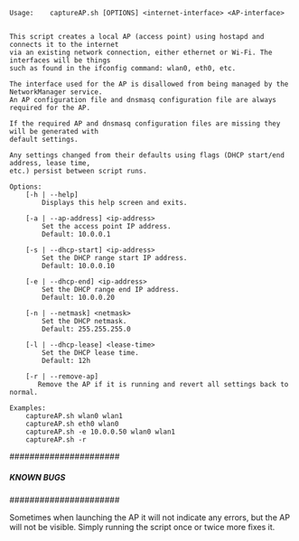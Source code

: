     Usage:    captureAP.sh [OPTIONS] <internet-interface> <AP-interface>
	
	
	This script creates a local AP (access point) using hostapd and connects it to the internet
	via an existing network connection, either ethernet or Wi-Fi. The interfaces will be things
	such as found in the ifconfig command: wlan0, eth0, etc.
	
	The interface used for the AP is disallowed from being managed by the NetworkManager service.
	An AP configuration file and dnsmasq configuration file are always required for the AP.
	
	If the required AP and dnsmasq configuration files are missing they will be generated with
	default settings.
	
	Any settings changed from their defaults using flags (DHCP start/end address, lease time,
	etc.) persist between script runs.
	
	Options:
	    [-h | --help]
	        Displays this help screen and exits.
	
	    [-a | --ap-address] <ip-address>
	        Set the access point IP address.
	        Default: 10.0.0.1
	
	    [-s | --dhcp-start] <ip-address>
	        Set the DHCP range start IP address.
	        Default: 10.0.0.10
	
	    [-e | --dhcp-end] <ip-address>
	        Set the DHCP range end IP address.
	        Default: 10.0.0.20
	
	    [-n | --netmask] <netmask>
	        Set the DHCP netmask.
	        Default: 255.255.255.0
	
	    [-l | --dhcp-lease] <lease-time>
	        Set the DHCP lease time.
	        Default: 12h
	
	    [-r | --remove-ap]
	       Remove the AP if it is running and revert all settings back to normal.
	
	Examples:
	    captureAP.sh wlan0 wlan1
	    captureAP.sh eth0 wlan0
	    captureAP.sh -e 10.0.0.50 wlan0 wlan1
	    captureAP.sh -r


######################
##### KNOWN BUGS #####
######################

Sometimes when launching the AP it will not indicate any errors, but the AP will not be visible. Simply running the script once or twice more fixes it.
